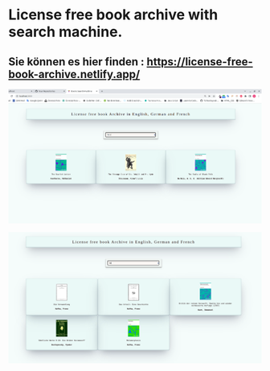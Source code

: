 # License free book archive with search machine.

## Sie können es hier finden : https://license-free-book-archive.netlify.app/

![reference image](./img/imgBookMachine2.png)
>
>
> 
![reference image](./img/imgBooksMachine.png)

